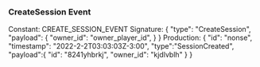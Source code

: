 ### CreateSession Event

Constant: CREATE_SESSION_EVENT
Signature: {
    "type": "CreateSession",
    "payload": {
        "owner_id": "owner_player_id",
    }
}
Production: {
    "id": "nonse",
	"timestamp": "2022-2-2T03:03:03Z-3:00",
	"type":"SessionCreated",
	"payload":{
	    "id": "8241yhbrkj",
        "owner_id": "kjdlvblh"
    }
}